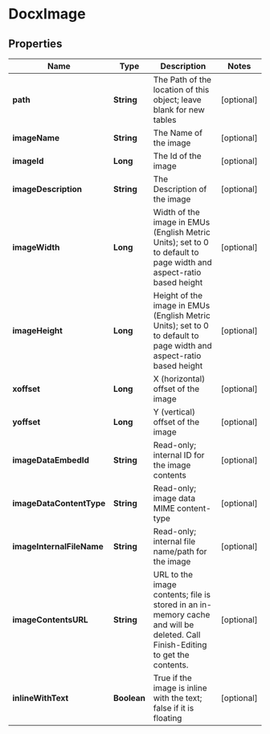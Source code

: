 

# DocxImage


## Properties

| Name | Type | Description | Notes |
|------------ | ------------- | ------------- | -------------|
|**path** | **String** | The Path of the location of this object; leave blank for new tables |  [optional] |
|**imageName** | **String** | The Name of the image |  [optional] |
|**imageId** | **Long** | The Id of the image |  [optional] |
|**imageDescription** | **String** | The Description of the image |  [optional] |
|**imageWidth** | **Long** | Width of the image in EMUs (English Metric Units); set to 0 to default to page width and aspect-ratio based height |  [optional] |
|**imageHeight** | **Long** | Height of the image in EMUs (English Metric Units); set to 0 to default to page width and aspect-ratio based height |  [optional] |
|**xoffset** | **Long** | X (horizontal) offset of the image |  [optional] |
|**yoffset** | **Long** | Y (vertical) offset of the image |  [optional] |
|**imageDataEmbedId** | **String** | Read-only; internal ID for the image contents |  [optional] |
|**imageDataContentType** | **String** | Read-only; image data MIME content-type |  [optional] |
|**imageInternalFileName** | **String** | Read-only; internal file name/path for the image |  [optional] |
|**imageContentsURL** | **String** | URL to the image contents; file is stored in an in-memory cache and will be deleted.  Call Finish-Editing to get the contents. |  [optional] |
|**inlineWithText** | **Boolean** | True if the image is inline with the text; false if it is floating |  [optional] |



